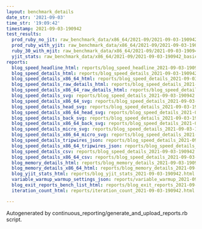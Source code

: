 ```yaml
---
layout: benchmark_details
date_str: '2021-09-03'
time_str: '19:09:42'
timestamp: 2021-09-03-190942
test_results:
  prod_ruby_no_jit: raw_benchmark_data/x86_64/2021-09/2021-09-03-190942_basic_benchmark_prod_ruby_no_jit.json
  prod_ruby_with_yjit: raw_benchmark_data/x86_64/2021-09/2021-09-03-190942_basic_benchmark_prod_ruby_with_yjit.json
  ruby_30_with_mjit: raw_benchmark_data/x86_64/2021-09/2021-09-03-190942_basic_benchmark_ruby_30_with_mjit.json
  yjit_stats: raw_benchmark_data/x86_64/2021-09/2021-09-03-190942_basic_benchmark_yjit_stats.json
reports:
  blog_speed_headline_html: reports/blog_speed_headline_2021-09-03-190942.html
  blog_speed_details_html: reports/blog_speed_details_2021-09-03-190942.html
  blog_speed_details_x86_64_html: reports/blog_speed_details_2021-09-03-190942.x86_64.html
  blog_speed_details_raw_details_html: reports/blog_speed_details_2021-09-03-190942.raw_details.html
  blog_speed_details_x86_64_raw_details_html: reports/blog_speed_details_2021-09-03-190942.x86_64.raw_details.html
  blog_speed_details_svg: reports/blog_speed_details_2021-09-03-190942.svg
  blog_speed_details_x86_64_svg: reports/blog_speed_details_2021-09-03-190942.x86_64.svg
  blog_speed_details_head_svg: reports/blog_speed_details_2021-09-03-190942.head.svg
  blog_speed_details_x86_64_head_svg: reports/blog_speed_details_2021-09-03-190942.x86_64.head.svg
  blog_speed_details_back_svg: reports/blog_speed_details_2021-09-03-190942.back.svg
  blog_speed_details_x86_64_back_svg: reports/blog_speed_details_2021-09-03-190942.x86_64.back.svg
  blog_speed_details_micro_svg: reports/blog_speed_details_2021-09-03-190942.micro.svg
  blog_speed_details_x86_64_micro_svg: reports/blog_speed_details_2021-09-03-190942.x86_64.micro.svg
  blog_speed_details_tripwires_json: reports/blog_speed_details_2021-09-03-190942.tripwires.json
  blog_speed_details_x86_64_tripwires_json: reports/blog_speed_details_2021-09-03-190942.x86_64.tripwires.json
  blog_speed_details_csv: reports/blog_speed_details_2021-09-03-190942.csv
  blog_speed_details_x86_64_csv: reports/blog_speed_details_2021-09-03-190942.x86_64.csv
  blog_memory_details_html: reports/blog_memory_details_2021-09-03-190942.html
  blog_memory_details_x86_64_html: reports/blog_memory_details_2021-09-03-190942.x86_64.html
  blog_yjit_stats_html: reports/blog_yjit_stats_2021-09-03-190942.html
  variable_warmup_warmup_settings_json: reports/variable_warmup_2021-09-03-190942.warmup_settings.json
  blog_exit_reports_bench_list_html: reports/blog_exit_reports_2021-09-03-190942.bench_list.html
  iteration_count_html: reports/iteration_count_2021-09-03-190942.html

---
```

Autogenerated by continuous_reporting/generate_and_upload_reports.rb script.
